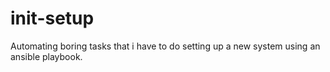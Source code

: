 # init-setup
Automating boring tasks that i have to do setting up a new system using an ansible playbook.

